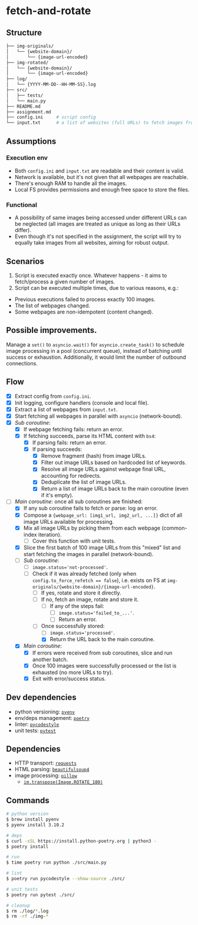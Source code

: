 # fetch-and-rotate

## Structure

```bash
├── img-originals/
│   └── {website-domain}/
│       └── {image-url-encoded}
├── img-rotated/
│   └── {website-domain}/
│       └── {image-url-encoded}
├── log/
│   └── {YYYY-MM-DD--HH-MM-SS}.log
├── src/
│   ├── tests/
│   └── main.py
├── README.md
├── assignment.md
├── config.ini     # script config
└── input.txt      # a list of websites (full URLs) to fetch images from
```

## Assumptions

### Execution env

* Both `config.ini` and `input.txt` are readable and their content is valid.
* Network is available, but it's not given that all webpages are reachable.
* There's enough RAM to handle all the images.
* Local FS provides permissions and enough free space to store the files.

### Functional

* A possibility of same images being accessed under different URLs can be
neglected (all images are treated as unique as long as their URLs differ).
* Even though it's not specified in the assignment,
the script will try to equally take images from all websites,
aiming for robust output.

## Scenarios

1. Script is executed exactly once.
Whatever happens - it aims to fetch/process a given number of images.
2. Script can be executed multiple times, due to various reasons, e.g.:
* Previous executions failed to process exactly 100 images.
* The list of webpages changed.
* Some webpages are non-idempotent (content changed).

## Possible improvements.

Manage a `set()` to `asyncio.wait()` for `asyncio.create_task()`
to schedule image processing in a pool (concurrent queue),
instead of batching until success or exhaustion.
Additionally, it would limit the number of outbound connections.

## Flow

- [x] Extract config from `config.ini`.
- [x] Init logging, configure handlers (console and local file).
- [x] Extract a list of webpages from `input.txt`.
- [x] Start fetching all webpages in parallel with `asyncio` (network-bound).
- [x] *Sub coroutine*:
  - [x] If webpage fetching fails: return an error.
  - [x] If fetching succeeds, parse its HTML content with `bs4`:
    - [x] If parsing fails: return an error.
    - [x] If parsing succeeds:
      - [x] Remove fragment (hash) from image URLs.
      - [x] Filter out image URLs based on hardcoded list of keywords.
      - [x] Resolve all image URLs against webpage final URL, accounting for redirects.
      - [x] Deduplicate the list of image URLs.
      - [x] Return a list of image URLs back to the main coroutine (even if it's empty).
- [ ] *Main coroutine*: once all sub coroutines are finished:
  - [x] If any sub coroutine fails to fetch or parse: log an error.
  - [x] Compose a `{webpage_url: [img1_url, img2_url, ...]}` dict of all image URLs available for processing.
  - [x] Mix all image URLs by picking them from each webpage (common-index iteration).
    - [ ] Cover this function with unit tests.
  - [x] Slice the first batch of 100 image URLs from this "mixed" list and start fetching the images in parallel (network-bound).
  - [ ] *Sub coroutine*:
    - [ ] `image.status='not-processed'`.
    - [ ] Check if it was already fetched (only when `config.to_force_refetch == false`), i.e. exists on FS at `img-originals/{website-domain}/{image-url-encoded}`.
      - [ ] If yes, rotate and store it directly.
      - [ ] If no, fetch an image, rotate and store it.
        - [ ] If any of the steps fail:
          - [ ] `image.status='failed_to_...'`.
          - [ ] Return an error.
      - [ ] Once successfully stored:
        - [ ] `image.status='processed'`.
        - [x] Return the URL back to the main coroutine.
  - [x] *Main coroutine*:
    - [x] If errors were received from sub coroutines, slice and run another batch.
    - [x] Once 100 images were successfully processed or the list is exhausted (no more URLs to try).
    - [x] Exit with error/success status.

## Dev dependencies

* python versioning: [`pyenv`](https://github.com/pyenv/pyenv/)
* env/deps management: [`poetry`](https://python-poetry.org/docs/basic-usage/)
* linter: [`pycodestyle`](https://pycodestyle.readthedocs.io/en/latest/)
* unit tests: [`pytest`](https://pytest.org/en/latest/)

## Dependencies

* HTTP transport: [`requests`](https://docs.python-requests.org/en/latest/user/quickstart/)
* HTML parsing: [`beautifulsoup4`](https://www.crummy.com/software/BeautifulSoup/bs4/doc/)
* image processing: [`pillow`](https://pillow.readthedocs.io/)
  * [`im.transpose(Image.ROTATE_180)`](https://pillow.readthedocs.io/en/stable/handbook/tutorial.html#transposing-an-image)

## Commands

```bash
# python version
$ brew install pyenv
$ pyenv install 3.10.2

# deps
$ curl -sSL https://install.python-poetry.org | python3 -
$ poetry install

# run
$ time poetry run python ./src/main.py

# lint
$ poetry run pycodestyle --show-source ./src/

# unit tests
$ poetry run pytest ./src/

# cleanup
$ rm ./log/*.log
$ rm -rf ./img-*
```
